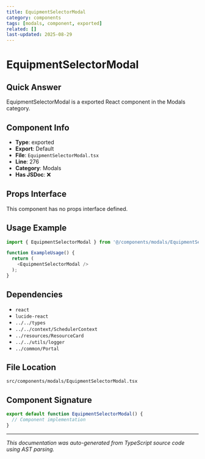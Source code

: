 ```yaml
---
title: EquipmentSelectorModal
category: components
tags: [modals, component, exported]
related: []
last-updated: 2025-08-29
---
```


# EquipmentSelectorModal

## Quick Answer
EquipmentSelectorModal is a exported React component in the Modals category.

## Component Info

- **Type**: exported
- **Export**: Default
- **File**: `EquipmentSelectorModal.tsx`
- **Line**: 276
- **Category**: Modals
- **Has JSDoc**: ❌

## Props Interface

This component has no props interface defined.

## Usage Example

```typescript
import { EquipmentSelectorModal } from '@/components/modals/EquipmentSelectorModal';

function ExampleUsage() {
  return (
    <EquipmentSelectorModal />
  );
}
```

## Dependencies


- `react`
- `lucide-react`
- `../../types`
- `../../context/SchedulerContext`
- `../resources/ResourceCard`
- `../../utils/logger`
- `../common/Portal`


## File Location

`src/components/modals/EquipmentSelectorModal.tsx`

## Component Signature

```typescript
export default function EquipmentSelectorModal() { 
  // Component implementation
}
```

---

*This documentation was auto-generated from TypeScript source code using AST parsing.*